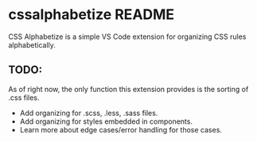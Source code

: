 # cssalphabetize README

CSS Alphabetize is a simple VS Code extension for organizing CSS rules alphabetically.

## TODO:

As of right now, the only function this extension provides is the sorting of .css files.

- Add organizing for .scss, .less, .sass files.
- Add organizing for styles embedded in components.
- Learn more about edge cases/error handling for those cases.
